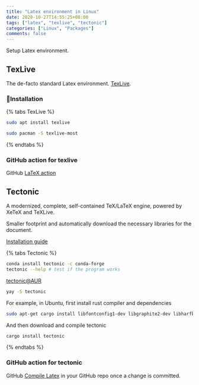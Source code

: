 ```yaml
---
title: "Latex environment in Linux"
date: 2020-10-27T14:55:25+08:00
tags: ["latex", "texlive", "tectonic"]
categories: ["Linux", "Packages"]
comments: false
---
```


Setup Latex environment.

<!--more-->

## TexLive

The de-facto standard Latex environment. [TexLive](https://tug.org/texlive/).

### 🔽Installation

{% tabs TexLive %}
<!-- tab Ubuntu -->

```bash
sudo apt install texlive
```

<!-- endtab -->

<!-- tab endeavour OS -->

```bash
sudo pacman -S texlive-most
```

<!-- endtab -->

{% endtabs %}

### GitHub action for texlive

GitHub [LaTeX action](https://github.com/xu-cheng/latex-action)

## Tectonic

A modernized, complete, self-contained TeX/LaTeX engine, powered by XeTeX and TeXLive.

Smaller footprint and automatically download the necessary libraries for the document.

[Installation guide](https://tectonic-typesetting.github.io/en-US/install.html)

{% tabs Tectonic %}
<!-- tab conda -->

```bash
conda install tectonic -c conda-forge
tectonic --help # test if the program works
```

<!-- endtab -->

<!-- tab endeavour OS -->

[tectonic@AUR](https://aur.archlinux.org/packages/tectonic/)

```bash
yay -S tectonic
```

<!-- endtab -->

<!-- tab Compile using cargo -->

For example, in Ubuntu, first install rust compiler and dependencies

```bash
sudo apt-get cargo install libfontconfig1-dev libgraphite2-dev libharfbuzz-dev libicu-dev libssl-dev zlib1g-dev
```

And then download and compile tectonic

```bash
cargo install tectonic
```

<!-- endtab -->

{% endtabs %}

### GitHub action for tectonic

GitHub [Compile Latex](https://github.com/marketplace/actions/compile-latex) in your GitHub repo once a change is committed.
